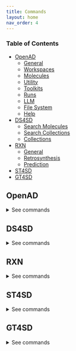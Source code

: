 ```yaml
---
title: Commands
layout: home
nav_order: 4
---
```


<!--

DO NOT EDIT
-----------
This file auto-generated.
To update it, see openad/docs/generate_docs.py

-->

### Table of Contents
- [OpenAD](#openad)
  - [General](#general)
  - [Workspaces](#workspaces)
  - [Molecules](#molecules)
  - [Utility](#utility)
  - [Toolkits](#toolkits)
  - [Runs](#runs)
  - [LLM](#llm)
  - [File System](#file-system)
  - [Help](#help)
- [DS4SD](#ds4sd)
  - [Search Molecules](#search-molecules)
  - [Search Collections](#search-collections)
  - [Collections](#collections)
- [RXN](#rxn)
  - [General](#general-1)
  - [Retrosynthesis](#retrosynthesis)
  - [Prediction](#prediction)
- [ST4SD](#st4sd)
- [GT4SD](#gt4sd)

## OpenAD

<details markdown="block">
<summary>See commands</summary>

### General

`openad`{: .cmd }
Display the openad splash screen.<br><br>

`get status`{: .cmd }
Display the currently selected workspace and toolkit.<br><br>

`display history`{: .cmd }
Display the last 30 commands run in your current workspace.<br><br>

`clear sessions`{: .cmd }
Clear any other sessions that may be running.<br><br>

<br>

### Workspaces

`set workspace <workspace_name>`{: .cmd }
Change the current workspace.<br><br>

`get workspace [ <workspace_name> ]`{: .cmd }
Display details a workspace. When no workspace name is passed, details of your current workspace are displayed.<br><br>

`create workspace <workspace_name> [ description('<description>') on path '<path>' ]`{: .cmd }
Create a new workspace with an optional description and path.<br><br>

`remove workspace <workspace_name>`{: .cmd }
Remove a workspace from your registry. Note that this doesn't remove the workspace's directory.<br><br>

`list workspaces`{: .cmd }
Lists all your workspaces.<br><br>

<br>

### Molecules

`add molecule <name> | <smiles> | <inchi> | <inchikey> | <cid> [ as '<name>' ] [ basic ] [ force ]`{: .cmd }
This command is how you add a molecule to a current working list of molecules in memory. When adding a molecule by name, this name will become the molecule's identifying string. <br>

It will take any molecules identifier from the following categories:<br>
    -`smiles `<br>
    -`name or synonym`<br>
    -`smiles`<br>
    -`inchi`<br>
    -`inchikey `<br>
    -`cid `<br>

Options :<br>
    - `as <name> `: if the ` as '<name>' ` not used the molecule the  molecule identfier will be used for the molecules name. if the ` as '<name>' ` not used the molecule the  molecule identfier will be used for the molecules name.<br>
        You can set or override an name later for  any molecule with the `rename molecule` command.<br>
    - ` basic ` Creates a molecule that does not have its properties and synonyms populated with pubchem data, this feature is only valid with a SMILES molecule identifier<br>
    - `force`: The `force` option allows you to ovveride the confirmation that you wish to add a molecule.<br>




You can use the 'mol' shorthand instead of 'molecule'.<br>

You can specify any molecule by SMILES or InChI, and PubChem classified molecules also by name, InChIKey or their PubChem CID. <br>
 A molecule identifier can be in single quotes or defined with unquoted text. If you have spaces in your molecule identifier e.g. a name, then you must user a single quoted string<br>

If you use the name of a molecule, the tool will do a caseless search of the names and synonyms first in current working list, then on pubchem.<br>


Examples of how to add a molecule to your working list:<br>
- Add a molecule by name:<br>
`add molecule aspirin`<br>
or with single quotes<br>
` display molecule 'Aspirin 325 mg' `<br>

- Add a molecule by name and force through the acknowledgement to add it:<br>
`add molecule aspirin force`<br>

- Add a molecule by SMILES:<br>
`add molecule CC(=O)OC1=CC=CC=C1C(=O)O`<br>

- Add a molecule by SMILES without populated pubchem properties:<br>
`add molecule CC(=O)OC1=CC=CC=C1C(=O)O basic `<br>

- Add a molecule by CID:<br>
`add mol 2244`<br>

- Add a molecule by InChI:<br>
`add mol InChI=1S/C9H8O4/c1-6(10)13-8-5-3-2-4-7(8)9(11)12/h2-5H,1H3,(H,11,12)`<br>
 or with single quotes<br>
 `add mol 'InChI=1S/C9H8O4/c1-6(10)13-8-5-3-2-4-7(8)9(11)12/h2-5H,1H3,(H,11,12)'`<br>

- Add a molecule by InChIKey:<br>
`add mol BSYNRYMUTXBXSQ-UHFFFAOYSA-N`<br>

- Add a molecule by InChIKey nd set its name to "mymol":<br>
`add mol BSYNRYMUTXBXSQ-UHFFFAOYSA-N as 'mymol' `<br>

- Add a molecule by SMILES nd set its name to "mymol" and not prepopulate values from pubchem:<br>
`add mol CC(=O)OC1=CC=CC=C1C(=O)O as 'mymol' basic `<br><br>

`display molecule <name> | <smiles> | <inchi> | <inchikey> | <cid>`{: .cmd }
This command will display a molecule's identifiers, propoerties, synonyms and any Analysis results it has been enriched with.<br>
if the molecule exists in the current molecule workling list in memory the molecule will be retrieved from there if not pubchem will be checked to see if the molecule and its information is avialable there.<br>

You can use the 'mol' shorthand instead of 'molecule'.<br>

If the requested molecule exists in your current working list, that version will be used.<br>

You can specify any molecule by SMILES or InChI, and PubChem classified molecules also by name, InChIKey or their PubChem CID. <br>
 A molecule identifier can be in single quotes or defined with unquoted text. If you have spaces in your molecule identifier e.g. a name, then you must user a single quoted string<br>

If you use the name of a molecule, the tool will do a caseless search of the names and synonyms first in current working list, then on pubchem.<br>

Examples:<br>
- Display a molecule by name:<br>
`display molecule Aspirin`<br>

- Display a molecule by SMILES:<br>
`display molecule CC(=O)OC1=CC=CC=C1C(=O)O`<br>

- Display a molecule by InChI:<br>
`display mol InChI=1S/C9H8O4/c1-6(10)13-8-5-3-2-4-7(8)9(11)12/h2-5H,1H3,(H,11,12)`<br>

- Display a molecule by InChIKey string:<br>
`display mol BSYNRYMUTXBXSQ-UHFFFAOYSA-N`<br>

- Display a molecule by CID:<br>
`display mol 2244`<br><br>

`display sources <name> | <smiles> | <inchi> | <inchikey> | <cid>`{: .cmd }
Display the sources of a molecule's properties, attributing back to how they were calculated or sourced.<br>

If the requested molecule exists in your current working list, that version will be used.<br>

You can specify any molecule by SMILES or InChI, and PubChem classified molecules also by name, InChIKey or their PubChem CID. <br>
 A molecule identifier can be in single quotes or defined with unquoted text. If you have spaces in your molecule identifier e.g. a name, then you must user a single quoted string<br>

If you use the name of a molecule, the tool will do a caseless search of the names and synonyms first in current working list, then on pubchem.<br><br>

`rename molecule <molecule_identifer_string> as <molecule_name>`{: .cmd }
Rename a molecule in the current working list.<br>

{MOL_SHORTHAND}<br>

Example:<br>
Let's say you've added a molecule "CC(=O)OC1=CC=CC=C1C(=O)O" to your current working list of molecules, you can then rename it as such:<br>
`rename molecule CC(=O)OC1=CC=CC=C1C(=O)O as Aspirin`<br><br>

`export molecule <name> | <smiles> | <inchi> | <inchikey> | <cid> [ as file ]`{: .cmd }
When run inside a jupyter lab notebook, this will return a dictionary of the molecule's properties. When run from the command line, or when `as file` is set, the molecule will be saved to your workspace as a JSON file, named after the molecule's identifying string.<br>
If the molecule is in your current working list it will be retrieved from there, if the molecule is not there pubchem will be called to retrieve the molecule.<br>

You can use the 'mol' shorthand instead of 'molecule'.<br>

If the requested molecule exists in your current working list, that version will be used.<br>

If you use the name of a molecule, the tool will do a caseless search of the names and synonyms first in current working list, then on pubchem.<br>

Examples<br>
- `export molecule aspirin`<br>
- `export molecule aspirin as file`<br><br>

`remove molecule <name> | <smiles> | <inchi> | <inchikey> | <cid>`{: .cmd }
Remove a molecule from the current working list based on a given molecule identifier.<br>

{MOL_SHORTHAND}<br>

Examples:<br>
- Remove a molecule by name:<br>
`remove molecule Aspirin`<br>

- Remove a molecule by SMILES:<br>
`remove molecule CC(=O)OC1=CC=CC=C1C(=O)O`<br>

- Remove a molecule by InChIKey:<br>
`remove mol  BSYNRYMUTXBXSQ-UHFFFAOYSA-N`<br>

- Remove a molecule by InChI:<br>
`remove mol  InChI='1S/C9H8O4/c1-6(10)13-8-5-3-2-4-7(8)9(11)12/h2-5H,1H3,(H,11,12)'`<br>

- Remove a molecule by CID:<br>
`remove mol 2244`<br><br>

`list molecules`{: .cmd }
List all molecules in the current working list.<br><br>

`save molecule-set as <molecule_set_name>`{: .cmd }
Save the current molecule workking list to a molecule-set in your workspace.<br>

Example:<br>
`save molset as my_working_set`<br><br>

`load molecule-set|molset <molecule-set_name>`{: .cmd }
Loads a molecule-set from your workspace, and replaces your current list of molecules with the molecules from the given  molecule-set.<br>
Example:<br>
`load molset my_working_set`<br><br>

`merge molecule-set|molset <molecule-set_name> [merge only] [append only]`{: .cmd }
This command merges a molecule-set from your workspace into cour current working list of molecules in memory, and updates properties/Analysis in existing molecules or appends new molecules to the working list.<br>

Options:<br>
    - ` merge only` Only merges with existing molecules in list<br>
    - ` append only` Only append molecules not in list<br>
`merge molset my_working_set`<br><br>

`list molecule-sets`{: .cmd }
List all molecule sets in your workspace.<br><br>

`enrich molecules with analysis`{: .cmd }
This command Enriches every molecule in your current working list of molecules with the analysis results. This assumes that molecules in the current working list was the input or result for the analysis.<br>

            This command currently covers results from the following Analysis commands:<br>
            - RXN Toolkit `predict Reaction`<br>
            - RXN Toolkit `predict retrosynthesis `<br>
            - DS4SD Toolkit `search for patents containing molecule`<br>
            - DS4SD Toolkit `search for similiar molecules`<br><br>

`clear analysis cache`{: .cmd }
this command clears the cache of analysis results for your current workspace.<br><br>

`clear molecules`{: .cmd }
This command clears the working list of molecules.<br><br>

`@(<name> | <smiles> | <inchi> | <inchikey> | <cid>)>><molecule_property_name>`{: .cmd }
This command request the given property of a molecule, it will first try and retrieve the provided molecule from your working list of molecules, if it is not there it will will try and retrieve the molecule from pubchem.<br>

The `@` symbol should be followed by the molecule's name, SMILES, InChI, InChIKey or CID, then after the `>>` include one of the properties mentioned below.<br>

E.g. `@aspirin>>xlogp`<br>

You can specify any molecule by SMILES or InChI, and PubChem classified molecules also by name, InChIKey or their PubChem CID. <br>
 A molecule identifier can be in single quotes or defined with unquoted text. If you have spaces in your molecule identifier e.g. a name, then you must user a single quoted string<br>

If you use the name of a molecule, the tool will do a caseless search of the names and synonyms first in current working list, then on pubchem.<br>

Examples of how to retrieve the value of a molecules property:<br>
- Obtain the molecular weight of the molecule known as Aspirin.<br>
`@aspirin>>molecular_weight`<br>

- Obtain the canonical smiles string for a molecule known as Aspirin.<br>
`@aspirin>>canonical_smiles`<br>

- Obtain a molecules xlogp value using a SMILES string.<br>
`@CC(=O)OC1=CC=CC=C1C(=O)O>>xlogp`<br>

Available properties: `atom_stereo_count`, `bond_stereo_count`, `canonical_smiles`, `charge`, `cid`, `complexity`, `conformer_count_3d`, `conformer_id_3d`, `conformer_model_rmsd_3d`, `conformer_rmsd_3d`, `coordinate_type`, `covalent_unit_count`, `defined_atom_stereo_count`, `defined_bond_stereo_count`, `effective_rotor_count_3d`, `exact_mass`, `feature_acceptor_count_3d`, `feature_anion_count_3d`, `feature_cation_count_3d`, `feature_count_3d`, `feature_donor_count_3d`, `feature_hydrophobe_count_3d`, `feature_ring_count_3d`, `h_bond_acceptor_count`, `h_bond_donor_count`, `heavy_atom_count`, `inchi`, `inchikey`, `isomeric_smiles`, `isotope_atom_count`, `iupac_name`, `mmff94_energy_3d`, `mmff94_partial_charges_3d`, `molecular_formula`, `molecular_weight`, `molecular_weight_exact`, `monoisotopic_mass`, `multipoles_3d`, `multipoles_3d`, `pharmacophore_features_3d`, `pharmacophore_features_3d`, `rotatable_bond_count`, `sol`, `sol_classification`, `tpsa`, `undefined_atom_stereo_count`, `undefined_bond_stereo_count`, `volume_3d`, `x_steric_quadrupole_3d`, `xlogp`, `y_steric_quadrupole_3d`, `z_steric_quadrupole_3d`<br><br>

`load molecules using file '<csv_or_sdf_filename>' [ merge with pubchem ]`{: .cmd }
This command Loads molecules from a CSV or SDF file into the molecule working list. Optionally you can add `merge with pubchem` to the command to fill in missing properties of the molecule.<br><br>

`export molecules [ as <csv_filename> ]`{: .cmd }
This command exports the molecules in the current working list of molecules.<br>

When run inside a Notebook, this will return a dataframe. When run from the command line, the molecules will be saved to your workspace as a CSV file named "result_#.csv". The rows will be numbered with the highest number representing the latest molecule that was added.<br><br>

`show molecule <name> | <smiles> | <inchi> | <inchikey> | <cid>`{: .cmd }
Inspect a molecule in the browser.<br>

{MOL_SHORTHAND}<br>

When you show a molecule by SMILES or InChI, we can display it immediately. When you show a molecule by name, InChIKey or PubChem CID, we need to first retrieve it from PubChem, which can take a few seconds.<br>

Examples of how to show a molecule and its proerties in the molecule viewer:<br>
- `show mol aspirin`<br>
- `show mol CC(=O)OC1=CC=CC=C1C(=O)O`<br>
- `show mol InChI=1S/C9H8O4/c1-6(10)13-8-5-3-2-4-7(8)9(11)12/h2-5H,1H3,(H,11,12)`<br>
- `show mol 2244`<br><br>

`show molecules using ( file '<mols_file>' | dataframe <dataframe> ) [ save as '<sdf_or_csv_file>' | as molsobject ]`{: .cmd }
Launch the molecule viewer to examine and select molecules from a SMILES sdf/csv dataset.<br>

    Examples of how to show molecules in mols2grid:<br>
    - `show molecules using file 'base_molecules.sdf' as molsobject`<br>
    - `show molecules using dataframe my_dataframe save as 'selection.sdf'`<br><br>

<br>

### Utility

`load molecules using dataframe <dataframe> [ merge with pubchem ]`{: .cmd }
"            <br>
This command Load molecules into the molecule working list from a dataframe. <br>

If the ` merge with pubchem`  clause is used then loaded molecules will have properties that are not in the source file filled in using pubchem requests, this will slow the process down<br><br>

`display data '<filename.csv>'`{: .cmd }
Display data from a csv file.<br><br>

`-> result save [as '<filename.csv>']`{: .cmd }
Save table data to csv file.<br><br>

`-> result open`{: .cmd }
Explore table data in the browser.<br><br>

`-> result edit`{: .cmd }
Edit table data in the browser.<br><br>

`-> result copy`{: .cmd }
Copy table data to clipboard, formatted for spreadheet.<br><br>

`-> result display`{: .cmd }
Display the result in the CLI.<br><br>

`-> result as dataframe`{: .cmd }
Return the result as dataframe (only for Jupyter Notebook)<br><br>

`edit config '<json_config_file>' [ schema '<schema_file>']`{: .cmd }
Edit any JSON file in your workspace directly from the CLI. If a schema is specified, it will be used for validation and documentation.<br><br>

<br>

### Toolkits

`ds4sd`{: .cmd }
Display the splash screen for the DS4SD toolkit.<br><br>

`rxn`{: .cmd }
Display the splash screen for the RXN toolkit.<br><br>

`st4sd`{: .cmd }
Display the splash screen for the ST4SD toolkit.<br><br>

`gt4sd`{: .cmd }
Display the splash screen for the GT4SD toolkit.<br><br>

`list toolkits`{: .cmd }
List all installed toolkits. To see all available toolkits, run `list all toolkits`.<br><br>

`list all toolkits`{: .cmd }
List all available toolkits.<br><br>

`add toolkit <toolkit_name>`{: .cmd }
Install a toolkit.<br><br>

`remove toolkit <toolkit_name>`{: .cmd }
Remove a toolkit from the registry.<br>

<b>Note:</b> This doesn't delete the toolkit code. If the toolkit is added again, a backup of the previous install is created in the toolkit directory at `~/.openad/toolkits`.<br><br>

`update toolkit <toolkit_name>`{: .cmd }
Update a toolkit with the latest version. It is recommended to do this on a regular basis.<br><br>

`update all toolkits`{: .cmd }
Update all installed toolkits with the latest version. Happens automatically whenever OpenAD is updated to a new version.<br><br>

`set context <toolkit_name> [ reset ]`{: .cmd }
Set your context to the chosen toolkit. By setting the context, the selected toolkit functions become available to you. The optional parameter `reset` can be used to reset your login information.<br><br>

`get context`{: .cmd }
Display the currently selected toolkit.<br><br>

`unset context`{: .cmd }
Exit your toolkit context. You will no longer have access to toolkit-specific functions.<br><br>

<br>

### Runs

`create run`{: .cmd }
Start recording a run.<br><br>

`save run as <run_name>`{: .cmd }
Stop recording a run and save it.<br><br>

`run <run_name>`{: .cmd }
Execute a previously recorded run. This will execute every command and continue regardless of any failures.<br><br>

`list runs`{: .cmd }
List all runs saved in the current workspace.<br><br>

`display run <run_name>`{: .cmd }
Display the commands stored in a certain run.<br><br>

<br>

### LLM

`tell me <how to do xyz>`{: .cmd }
Ask your AI assistant how to do anything in OpenAD.<br><br>

`set llm  <language_model_name>`{: .cmd }
Set the target language model name for the `tell me` command.<br><br>

`clear llm auth`{: .cmd }
Clear the language model's authentication file.<br><br>

<br>

### File System

`list files`{: .cmd }
List all files in your current workspace.<br><br>

`import from '<external_source_file>' to '<workspace_file>'`{: .cmd }
Import a file from outside OpenAD into your current workspace.<br><br>

`export from '<workspace_file>' to '<external_file>'`{: .cmd }
Export a file from your current workspace to anywhere on your hard drive.<br><br>

`copy file '<workspace_file>' to '<other_workspace_name>'`{: .cmd }
Export a file from your current workspace to another workspace.<br><br>

`remove '<filename>'`{: .cmd }
Remove a file from your current workspace.<br><br>

<br>

### Help

`intro`{: .cmd }
Display an introduction to the OpenAD CLI.<br><br>

`docs`{: .cmd }
Open the documentation webpage.<br><br>

`?`{: .cmd }
List all available commands.<br><br>

`? ...<soft>   --> List all commands containing "..."</soft>`{: .cmd }
<br>

`... ?<soft>   --> List all commands starting with "..."</soft>`{: .cmd }
<br>

<br>

</details>

## DS4SD


<details markdown="block">
<summary>See commands</summary>

### Search Molecules

`search for similar molecules to '<smiles>' [ save as '<filename.csv>' ]`{: .cmd }
Search for molecules that are similar to the provided molecule or molecule substructure as provided in the `<smiles_string>`.<br>

Use the `save as` clause to save the results as a csv file in your current workspace.<br>

Example:<br>
`search for similar molecules to 'C1(C(=C)C([O-])C1C)=O'`<br><br>

`search for molecules in patents from list ['<patent1>', '<patent2>', ...] | dataframe <dataframe_name> | file '<filename.csv>' [ save as '<filename.csv>' ]`{: .cmd }
Search for molecules mentioned in a defined list of patents. When sourcing patents from a CSV or DataFrame, there must be column named "PATENT ID" or "patent id".<br>

Use the `save as` clause to save the results as a csv file in your current workspace.<br>

Example:<br>
`search for molecules in patents from list ['CN108473493B','US20190023713A1']`<br><br>

`search for patents containing molecule '<smiles>' | '<inchi>' | '<inchikey>' [ save as '<filename.csv>' ]`{: .cmd }
Search for mentions of a specified molecules in registered patents. The queried molecule can be described as a SMILES string, InChI or InChiKey.<br>

Use the `save as` clause to save the results as a csv file in your current workspace.<br>

Example:<br>
`search for patents containing molecule 'CC(C)(c1ccccn1)C(CC(=O)O)Nc1nc(-c2c[nH]c3ncc(Cl)cc23)c(C#N)cc1F'`<br><br>

`search for substructure instances of '<smiles>' [ save as '<filename.csv>' ]`{: .cmd }
Search for molecules by substructure, as defined by the `<smiles_string>`.<br>

Use the `save as` clause to save the results as a csv file in your current workspace.<br>

Example:<br>
`search for substructure instances of 'C1(C(=C)C([O-])C1C)=O' save as 'my_mol'`<br><br>

<br>

### Search Collections

`search collection '<collection_name_or_key>' for '<search_string>' [ using (page_size=<int> system_id=<system_id> edit_distance=<integer> display_first=<integer>) ] show (data | docs) [ estimate only | return as data | save as '<filename.csv>' ]`{: .cmd }
Performs a document search of the Deep Search repository based on a given collection. The required `using` clause specifies the collection to search. Use `estimate only` to return only the potential number of hits.<br>

Parameters:<br>
- `<collection_name_or_key>` The name or index key for a collection. Use the command `display all collections` to list available collections.<br>
- `<search_string>` The search string for the search.<br>

The `<search_string>` supports elastic search string query syntax:<br>
- `+` Signifies AND operation.<br>
- `|` Signifies OR operation.<br>
- `-` Negates a single token.<br>
- `\"` Wraps a number of tokens to signify a phrase for searching.<br>
- `*` At the end of a term -> signifies a prefix query<br>
- `(` & `)` Signifies precedence<br>
- `~N` After a word -> signifies edit distance (fuzziness)<br>
- `~N` After a phrase -> signifies slop amount<br>

Options for the `using` clause:<br>
  > **Note:** The `using` clause requires all enclosed parameters to be defined in the same order as listed below.<br>

- `page_size=<integer>` Result pagination, the default is None.<br>
- `system_id=<system_id>` System cluster id, the default is 'default'.<br>
- `edit_distance=<integer>` (0-5) Sets the search word span criteria for key words for document searches, the default is 5. When set to 0, no snippets will be be returned.<br>
- `display_first=<integer>` When set, the displayed result set will be truncated at the given number.<br>

Clauses:<br>
- `show (data | docs)`:<br>
    - `data` Display structured data from within the documents.<br>
    - `docs` Display document context and preview snippet.<br>
    Both can be combined in a single command, e.g. `show (data docs)`<br>
- `estimate only` Determine the potential number of hits.<br>
- `return as data` For Notebook or API mode. Removes all styling from the Pandas DataFrame, ready for further processing.<br>

Examples:<br>
- Look for documents that contain discussions on power conversion efficiency:<br>
`search collection 'arxiv-abstract' for 'ide(\"power conversion efficiency\" OR PCE) AND organ*' using ( edit_distance=20 system_id=default) show (docs)`<br>

- Search the PubChem archive for 'Ibuprofen' and display related molecules' data:<br>
`search collection 'pubchem' for 'Ibuprofen' show (data)`<br>

- Search for patents which mention a specific smiles molecule:<br>
`search collection 'patent-uspto' for '\"smiles#ccc(coc(=o)cs)(c(=o)c(=o)cs)c(=o)c(=o)cs\"' show (data)`<br><br>

`display collection matches for '<search_string>' [ save as '<filename.csv>' ]`{: .cmd }
Search all collections for documents that contain a given Deep Search `<search_string>`. This is useful when narrowing down document collection(s) for subsequent search. You can use the `<index_key>` from the returned table in your next search.<br>

Use the `save as` clause to save the results as a csv file in your current workspace.<br>

Example:<br>
`display collection matches for 'Ibuprofen'`<br><br>

<br>

### Collections

`display collections in domains from list <list_of_domains> [ save as '<filename.csv>' ]`{: .cmd }
Display collections that belong to the listed domains.<br>

Use the `save as` clause to save the results as a csv file in your current workspace.<br>

Use the command `display all collections` to find available domains.<br>

Example:<br>
`display collections in domains from list ['Scientific Literature']`<br><br>

`display all collections [ save as '<filename.csv>' ]`{: .cmd }
Display all available collections in Deep Search.<br>

Use the `save as` clause to save the results as a csv file in your current workspace.<br><br>

`display collections for domain '<domain_name>'`{: .cmd }
Display the available collections in a given Deep Search domain.<br>

Use the command `display all collections` to find available domains.<br>

Example:<br>
`display collections for domain 'Business Insights'`<br><br>

`display collection details '<collection_name_or_key>'`{: .cmd }
Display the details for a specified collection. You can specify a collection by its name or key.<br>

Use the command `display all collections` to list available collections.<br>

Example:<br>
`display collection details 'Patents from USPTO'`<br><br>

<br>

</details>

## RXN


<details markdown="block">
<summary>See commands</summary>

### General

`interpret recipe '<recipe_paragraph>' | '<txt_filename>'`{: .cmd }
Build a ordered list of actions interpreted from a provided text-based recipe. The recipe can be provided as a string or as a text file from your current workspace.<br>

Examples:<br>
- `interpret recipe 'my_recipe.txt'`<br>
- `interpret recipe 'A solution of ((1S,2S)-1-{[(methoxymethyl-biphenyl-4-yl)-(2-pyridin-2-yl-cyclopropanecarbonyl)-amino]-methyl}-2-methyl-butyl)-carbamic acid tert-butyl ester (25 mg, 0.045 mmol) and dichloromethane (4 mL) was treated with a solution of HCl in dioxane (4 N, 0.5 mL) and the resulting reaction mixture was maintained at room temperature for 12 h. The reaction was then concentrated to dryness to afford (1R,2R)-2-pyridin-2-yl-cyclopropanecarboxylic acid ((2S,3S)-2-amino-3-methylpentyl)-(methoxymethyl-biphenyl-4-yl)-amide (18 mg, 95% yield) as a white solid.'`<br><br>

`list rxn models`{: .cmd }
Lists all RXN AI models currently available.<br><br>

<br>

### Retrosynthesis

`predict retrosynthesis '<smiles>' [ using (option1=<value> option2=<value>) ]`{: .cmd }
Perform a retrosynthesis route prediction on a molecule.<br>

Options for the optional `using` clause:<br>
- `availability_pricing_threshold=<int>` Maximum price in USD per g/ml of compounds. Default: no threshold.<br>
- `available_smiles='<smiles>.<smiles>.<smiles>'` List of molecules available as precursors, delimited with a period.<br>
- `exclude_smiles='<smiles>.<smiles>.<smiles>'` List of molecules to exlude from the set of precursors, delimited with a period.<br>
- `exclude_substructures='<smiles>.<smiles>.<smiles>'` List of substructures to excludefrom the set of precursors, delimited with a period.<br>
- `exclude_target_molecule=<boolean>` Excluded target molecule. The default is True<br>
- `fap=<float>` Every retrosynthetic step is evaluated with the FAP, and is only retained when forward confidence is greater than the FAP value. The default is 0.6.<br>
- `max_steps=<int>` The maximum number steps in the results. The default is 3.<br>
- `nbeams=<int>` The maximum number of beams exploring the hypertree. The default is 10.<br>
- `pruning_steps=<int>` The number of steps to prune a hypertree. The default is 2.<br>
- `ai_model='<model_name>'` What model to use. Use the command `list rxn models` to list all available models. The default is '2020-07-01'.<br>

Example:<br>
`predict retrosynthesis 'BrCCc1cccc2c(Br)c3ccccc3cc12' using (max_steps=3)`<br><br>

<br>

### Prediction

`predict reaction in batch from dataframe <dataframe_name> | file '<filename.csv>' | list ['<smiles>.<smiles>','<smiles>.<smiles>'] [ using (ai_model='<ai_model>') ] [ use_saved ]`{: .cmd }
Run a batch of reaction predictions. The provided list of reactions can be specified as a DataFrame, a CSV file from your current workspace or a list of strings. When proving a DataFrame or CSV file, we will look for the "reactions" column.<br>

Reactions are defined by combining two SMILES strings delimited by a period. For example: `'BrBr.c1ccc2cc3ccccc3cc2c1'`<br>

Options for the optional `using` clause:<br>
- `ai_model='<model_name>'` What model to use. Use the command `list rxn models` to list all available models. The default is '2020-07-01'.<br>

You can reuse previously generated results by appending the optional `use_saved` clause. This will reuse the results of a previously run command with the same parameters, if available.<br>

Examples:<br>
- `predict reaction in batch from list ['BrBr.c1ccc2cc3ccccc3cc2c1CCO' , 'BrBr.c1ccc2cc3ccccc3cc2c1']`<br>
- `predict reaction in batch from list ['BrBr.c1ccc2cc3ccccc3cc2c1CCO' , 'BrBr.c1ccc2cc3ccccc3cc2c1'] use_saved`<br><br>

`predict reaction '<smiles>.<smiles>' [ using (ai_model='<ai_model>') ] [ use_saved ]`{: .cmd }
Predict the reaction between two molecules.<br>

Reactions are defined by combining two SMILES strings delimited by a period. For example: `'BrBr.c1ccc2cc3ccccc3cc2c1'`<br>

Options for the optional `using` clause:<br>
- `ai_model='<model_name>'` What model to use. Use the command `list rxn models` to list all available models. The default is '2020-07-01'.<br>

You can reuse previously generated results by appending the optional `use_saved` clause. This will reuse the results of a previously run command with the same parameters, if available.<br>

Examples:<br>
- `predict reaction 'BrBr.c1ccc2cc3ccccc3cc2c1CCO'`<br>
- `predict reaction 'BrBr.c1ccc2cc3ccccc3cc2c1CCO' use_saved`<br><br>

`predict reaction topn in batch from dataframe <dataframe_name> | file '<filename.csv>' | list ['<smiles>.<smiles>','<smiles>.<smiles>'] [ using (topn=<integer> ai_model='<ai_model>') ] [ use_saved ]`{: .cmd }
Run a batch of reaction predictions for topn. The provided list of reactions can be specified as a DataFrame, a CSV file from your current workspace or a list of strings. When proving a DataFrame or CSV file, we will look for the "reactions" column.<br>

Reactions are defined by combining two SMILES strings delimited by a period. For example: `'BrBr.c1ccc2cc3ccccc3cc2c1'`<br>

Options for the optional `using` clause:<br>
- `ai_model='<model_name>'` What model to use. Use the command `list rxn models` to list all available models. The default is '2020-07-01'.<br>
- `topn=<integer>` Defined the number of results being returned. The default value is 3.<br>

You can reuse previously generated results by appending the optional `use_saved` clause. This will reuse the results of a previously run command with the same parameters, if available.<br>

Examples:<br>
- `predict reaction topn in batch from list ['BrBr.c1ccc2cc3ccccc3cc2c1CCO' , 'BrBr.c1ccc2cc3ccccc3cc2c1']`<br>
- `predict reaction topn in batch from list ['BrBr.c1ccc2cc3ccccc3cc2c1CCO' , 'BrBr.c1ccc2cc3ccccc3cc2c1'] using (topn=6)`<br>
- `predict reaction topn in batch from list ['BrBr.c1ccc2cc3ccccc3cc2c1CCO' , 'BrBr.c1ccc2cc3ccccc3cc2c1'] use_saved `<br><br>

<br>

</details>

## ST4SD


<details markdown="block">
<summary>See commands</summary>

</details>

## GT4SD


<details markdown="block">
<summary>See commands</summary>

</details>
